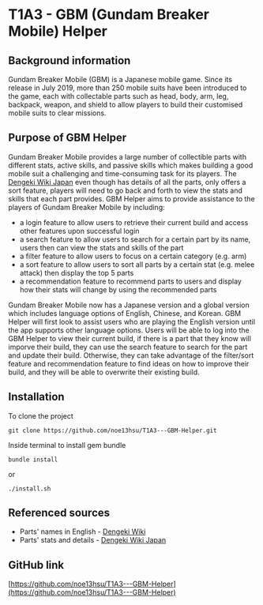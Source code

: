 # T1A3 - GBM (Gundam Breaker Mobile) Helper

## Background information
Gundam Breaker Mobile (GBM) is a Japanese mobile game. Since its release in July 2019, more than 250 mobile suits have been introduced to the game, each with collectable parts such as head, body, arm, leg, backpack, weapon, and shield to allow players to build their customised mobile suits to clear missions.

## Purpose of GBM Helper
Gundam Breaker Mobile provides a large number of collectible parts with different stats, active skills, and passive skills which makes building a good mobile suit a challenging and time-consuming task for its players. The [Dengeki Wiki Japan](https://wiki.dengekionline.com/gbm/) even though has details of all the parts, only offers a sort feature, players will need to go back and forth to view the stats and skills that each part provides. GBM Helper aims to provide assistance to the players of Gundam Breaker Mobile by including:
* a login feature to allow users to retrieve their current build and access other features upon successful login
* a search feature to allow users to search for a certain part by its name, users then can view the stats and skills of the part
* a filter feature to allow users to focus on a certain category (e.g. arm)
* a sort feature to allow users to sort all parts by a certain stat (e.g. melee attack) then display the top 5 parts
* a recommendation feature to recommend parts to users and display how their stats will change by using the recommended parts

Gundam Breaker Mobile now has a Japanese version and a global version which includes language options of English, Chinese, and Korean. GBM Helper will first look to assist users who are playing the English version until the app supports other language options. Users will be able to log into the GBM Helper to view their current build, if there is a part that they know will imporve their build, they can use the search feature to search for the part and update their build. Otherwise, they can take advantage of the filter/sort feature and recommendation feature to find ideas on how to improve their build, and they will be able to overwrite their existing build.

## Installation
To clone the project
```
git clone https://github.com/noe13hsu/T1A3---GBM-Helper.git
```
Inside terminal to install gem bundle
```
bundle install
```
or
```
./install.sh
```

## Referenced sources
* Parts' names in English - [Dengeki Wiki](https://g-b-en.ggame.jp/wiki/)
* Parts' stats and details - [Dengeki Wiki Japan](https://wiki.dengekionline.com/gbm/)

## GitHub link
[https://github.com/noe13hsu/T1A3---GBM-Helper](https://github.com/noe13hsu/T1A3---GBM-Helper)

